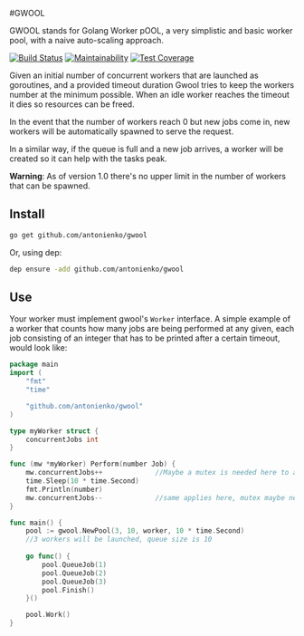 #GWOOL

GWOOL stands for Golang Worker pOOL, a very simplistic and basic worker pool, with a naive auto-scaling approach. 

[![Build Status](https://travis-ci.org/antonienko/gwool.svg?branch=master)](https://travis-ci.org/antonienko/gwool)
[![Maintainability](https://api.codeclimate.com/v1/badges/d7c85499faa5944b2c2d/maintainability)](https://codeclimate.com/github/antonienko/gwool/maintainability)
[![Test Coverage](https://api.codeclimate.com/v1/badges/d7c85499faa5944b2c2d/test_coverage)](https://codeclimate.com/github/antonienko/gwool/test_coverage)

Given an initial number of concurrent workers that are launched as goroutines, and a provided timeout duration
Gwool tries to keep the workers number at the minimum possible. When an idle worker reaches the timeout it dies
so resources can be freed.

In the event that the number of workers reach 0 but new jobs come in, new workers will
be automatically spawned to serve the request.

In a similar way, if the queue is full and a new job arrives, a worker will be created so it can help with the tasks peak.

**Warning**: As of version 1.0 there's no upper limit in the number of workers that can be spawned.

## Install

``` bash
go get github.com/antonienko/gwool
```

Or, using dep:

``` bash
dep ensure -add github.com/antonienko/gwool
```

## Use

Your worker must implement gwool's `Worker` interface. A simple example of a worker that counts how many jobs
are being performed at any given, each job consisting of an integer that has to be printed after a certain timeout, 
would look like:

``` go
package main
import (
    "fmt"
    "time"

    "github.com/antonienko/gwool"
)

type myWorker struct {
    concurrentJobs int
}

func (mw *myWorker) Perform(number Job) {
    mw.concurrentJobs++             //Maybe a mutex is needed here to avoid race conditions. Left out for simplicity
    time.Sleep(10 * time.Second)
    fmt.Println(number)
    mw.concurrentJobs--             //same applies here, mutex maybe needed.
}

func main() {
    pool := gwool.NewPool(3, 10, worker, 10 * time.Second)
    //3 workers will be launched, queue size is 10
    
    go func() {
        pool.QueueJob(1)
        pool.QueueJob(2)
        pool.QueueJob(3)
        pool.Finish()
    }()

    pool.Work() 
}
```